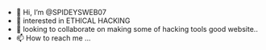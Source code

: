 - 👋 Hi, I’m @SPIDEYSWEB07
- 👀 interested in ETHICAL HACKING 
- 💞️ looking to collaborate on making some of hacking tools good website..
- 📫 How to reach me ...

